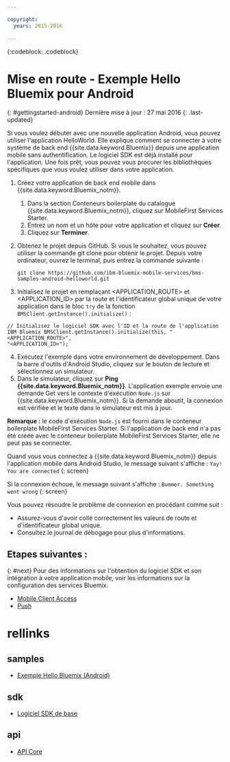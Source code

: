 ```yaml
---

copyright:
  years: 2015-2016

---
```


<!-- Attribute definitions -->
{:codeblock: .codeblock}

# Mise en route - Exemple Hello Bluemix pour Android
{: #gettingstarted-android}
Dernière mise à jour : 27 mai 2016
{: .last-updated}  

Si vous voulez débuter avec une nouvelle application Android, vous pouvez utiliser l'application HelloWorld. Elle explique comment se connecter à votre système de back end {{site.data.keyword.Bluemix}} depuis une application
mobile sans authentification. Le logiciel SDK est déjà installé pour l'application. Une fois prêt, vous pouvez vous procurer les bibliothèques spécifiques que vous voulez utiliser dans
votre application.

1. Créez votre application de back end mobile dans {{site.data.keyword.Bluemix_notm}}.
    1. Dans la section Conteneurs boilerplate du catalogue {{site.data.keyword.Bluemix_notm}}, cliquez sur MobileFirst Services Starter.
    2. Entrez un nom et un hôte pour votre application et cliquez sur **Créer**.
    3. Cliquez sur **Terminer**.
2. Obtenez le projet depuis GitHub. Si vous le souhaitez, vous pouvez utiliser la commande git clone pour obtenir le projet. Depuis votre ordinateur, ouvrez le
terminal, puis entrez la commande suivante :
    ```
    git clone https://github.com/ibm-bluemix-mobile-services/bms-samples-android-helloworld.git
    ```

3. Initialisez le projet en remplaçant &lt;APPLICATION_ROUTE&gt; et &lt;APPLICATION_ID&gt; par la route et l'identificateur global unique de votre application dans le bloc `try` de la fonction `BMSClient.getInstance().initialize()` :
```
// Initialisez le logiciel SDK avec l'ID et la route de l'application IBM Bluemix BMSClient.getInstance().initialize(this, "<APPLICATION_ROUTE>",
"<APPLICATION_ID>");
```
4. Exécutez l'exemple dans votre environnement de développement.
Dans la barre d'outils d'Android Studio, cliquez sur le bouton de lecture et sélectionnez un simulateur.
5. Dans le simulateur, cliquez sur **Ping {{site.data.keyword.Bluemix_notm}}**. L'application exemple envoie une demande Get vers le contexte d'exécution `Node.js` sur {{site.data.keyword.Bluemix_notm}}. Si la demande
aboutit, la connexion est vérifiée et le texte dans le simulateur est mis à jour.

  **Remarque :** le code d'exécution `Node.js` est fourni dans le conteneur boilerplate MobileFirst Services Starter. Si l'application de back end n'a pas été créée avec le conteneur boilerplate MobileFirst Services Starter, elle ne peut pas se connecter.

  Quand vous vous connectez à {{site.data.keyword.Bluemix_notm}} depuis l'application mobile dans Android Studio, le message suivant s'affiche :
  `Yay! You are connected`
  {: screen}

<!--
  ![Hello World application successfully connected to {{site.data.keyword.Bluemix_notm}}](images/yayconnected.jpg "Figure 1. Hello World application successfully connected to Bluemix")
  -->

  Si la connexion échoue, le message suivant s'affiche : `Bummer. Something went wrong`
  {: screen}

<!--
  ![Hello World application not connected to Bluemix](images/bummer_android.jpg "Figure 2. Hello World application not connected to Bluemix")
  -->

  Vous pouvez résoudre le problème de connexion en procédant comme suit :
   * Assurez-vous d'avoir collé correctement les valeurs de route et d'identificateur global unique.
   * Consultez le journal de débogage pour plus d'informations.


## Etapes suivantes :
{: #next}
Pour des informations sur l'obtention du logiciel SDK et son intégration à votre application mobile, voir les informations sur la configuration des
services Bluemix.
   * [Mobile Client Access](../../services/mobileaccess/index.html)
   * [Push](../../services/mobilepush/index.html)

# rellinks

## samples
   * [Exemple Hello Bluemix (Android)](https://github.com/ibm-bluemix-mobile-services/bms-samples-android-helloworld)

## sdk
   * [Logiciel SDK de base](https://github.com/ibm-bluemix-mobile-services/bms-clientsdk-android-core)

## api
   * [API Core](https://www.{DomainName}/docs/api/content/api/mobilefirst/android/core-api-doc/overview-summary.html)
